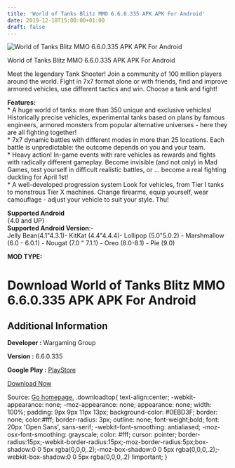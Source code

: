 ```yaml
---
title: 'World of Tanks Blitz MMO 6.6.0.335 APK APK For Android'
date: 2019-12-18T15:00:00+01:00
draft: false
---
```


![World of Tanks Blitz MMO 6.6.0.335 APK APK For Android](https://i1.wp.com/apkhome.net/wp-content/uploads/2019/12/World-of-Tanks-Blitz-MMO-6.6.0.335-APK.png "World of Tanks Blitz MMO 6.6.0.335 APK APK For Android")

  

World of Tanks Blitz MMO 6.6.0.335 APK APK For Android

Meet the legendary Tank Shooter! Join a community of 100 million players around the world. Fight in 7x7 format alone or with friends, find and improve armored vehicles, use different tactics and win. Choose a tank and fight!

**Features:**  
\* A huge world of tanks: more than 350 unique and exclusive vehicles! Historically precise vehicles, experimental tanks based on plans by famous engineers, armored monsters from popular alternative universes - here they are all fighting together!  
\* 7x7 dynamic battles with different modes in more than 25 locations. Each battle is unpredictable: the outcome depends on you and your team.  
\* Heavy action! In-game events with rare vehicles as rewards and fights with radically different gameplay. Become invisible (and not only) in Mad Games, test yourself in difficult realistic battles, or ... become a real fighting duckling for April 1st!  
\* A well-developed progression system Look for vehicles, from Tier I tanks to monstrous Tier X machines. Change firearms, equip yourself, wear camouflage - adjust your vehicle to suit your style. Thu!

**Supported Android**  
{4.0 and UP}  
**Supported Android Version**:-  
Jelly Bean(4.1"4.3.1)- KitKat (4.4"4.4.4)- Lollipop (5.0"5.0.2) - Marshmallow (6.0 - 6.0.1) - Nougat (7.0 " 7.1.1) - Oreo (8.0-8.1) - Pie (9.0)

**MOD TYPE:**

Download World of Tanks Blitz MMO 6.6.0.335 APK APK For Android
===============================================================

Additional Information
----------------------

**Developer :** Wargaming Group

**Version :** 6.6.0.335

**Google Play :** [PlayStore](https://play.google.com/store/apps/details?id=net.wargaming.wot.blitz)

  

[Download Now](https://store4app.co/post/world-of-tanks-blitz-mmo-6-6-0-335-apk-apk-for-android_1576676236)

  
Source: [Go homepage.](https://store4app.co/post/world-of-tanks-blitz-mmo-6-6-0-335-apk-apk-for-android_1576676236) .downloadtop{ text-align:center; -webkit-appearance: none; -moz-appearance: none; appearance: none; width: 100%; padding: 9px 9px 11px 13px; background-color: #0EBD3F; border: none; color:#fff; border-radius: 3px; outline: none; font-weight;bold; font: 20px 'Open Sans', sans-serif; -webkit-font-smoothing: antialiased; -moz-osx-font-smoothing: grayscale; color: #fff; cursor: pointer; border-radius:15px;-webkit-border-radius:15px;-moz-border-radius:5px;box-shadow:0 0 5px rgba(0,0,0,.2);-moz-box-shadow:0 0 5px rgba(0,0,0,.2);-webkit-box-shadow:0 0 5px rgba(0,0,0,.2) !important; }